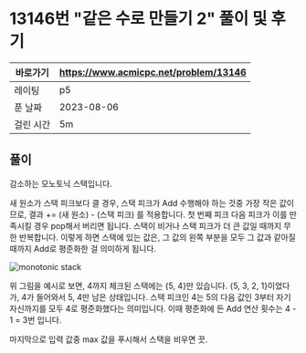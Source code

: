 # 13146번 "같은 수로 만들기 2" 풀이 및 후기

| 바로가기  | <https://www.acmicpc.net/problem/13146> |
|-------|-----------------------------------------|
| 레이팅   | p5                                      |
| 푼 날짜  | 2023-08-06                              |
| 걸린 시간 | 5m                                      |

## 풀이

감소하는 모노토닉 스택입니다.

새 원소가 스택 피크보다 클 경우, 스택 피크가 Add 수행해야 하는 것중 가장 작은 값이므로, 결과 += (새 원소) - (스택 피크) 를 적용합니다.
첫 번째 피크 다음 피크가 이를 만족시킬 경우 pop해서 버리면 됩니다.
스택이 비거나 스택 피크가 더 큰 값일 때까지 무한 반복합니다.
이렇게 하면 스택에 있는 값은, 그 값의 왼쪽 부분을 모두 그 값과 같아질 때까지 Add로 평준화한 걸 의미하게 됩니다.

![monotonic stack](https://encrypted-tbn0.gstatic.com/images?q=tbn:ANd9GcRPU8nKe-pqNehIREq_gS8_QzM6lwjNWEBa-g&usqp=CAU)

위 그림을 예시로 보면, 4까지 체크된 스택에는 {5, 4}만 있습니다.
{5, 3, 2, 1}이었다가, 4가 들어와서 5, 4만 남은 상태입니다.
스택 피크인 4는 5의 다음 값인 3부터 자기 자신까지를 모두 4로 평준화했다는 의미입니다.
이때 평준화에 든 Add 연산 횟수는 4 - 1 = 3번 입니다.

마지막으로 입력 값중 max 값을 푸시해서 스택을 비우면 끗.
